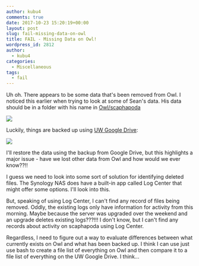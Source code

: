 ```yaml
---
author: kubu4
comments: true
date: 2017-10-23 15:20:19+00:00
layout: post
slug: fail-missing-data-on-owl
title: FAIL - Missing Data on Owl!
wordpress_id: 2812
author:
  - kubu4
categories:
  - Miscellaneous
tags:
  - fail
---
```


Uh oh. There appears to be some data that's been removed from Owl. I noticed this earlier when trying to look at some of Sean's data. His data should be in a folder with his name in [Owl/scaphapoda](https://owl.fish.washington.edu/scaphapoda/)

[![](https://owl.fish.washington.edu/Athaliana/20171023_scaphapoda_directory.png)](http://owl.fish.washington.edu/Athaliana/20171023_scaphapoda_directory.png)

Luckily, things are backed up using [UW Google Drive](httpss://drive.google.com/drive/folders/0BzKkDWZ6tIK4eXV4VFB3VHN2ZUk?usp=sharing):

[![](https://owl.fish.washington.edu/Athaliana/20171023_scaphapoda_directory_drive.png)](http://owl.fish.washington.edu/Athaliana/20171023_scaphapoda_directory_drive.png)

I'll restore the data using the backup from Google Drive, but this highlights a major issue - have we lost other data from Owl and how would we ever know??!!

I guess we need to look into some sort of solution for identifying deleted files. The Synology NAS does have a built-in app called Log Center that might offer some options. I'll look into this.

But, speaking of using Log Center, I can't find any record of files being removed. Oddly, the existing logs only have information for activity from this morning. Maybe because the server was upgraded over the weekend and an upgrade deletes existing logs???!!! I don't know, but I can't find any records about activity on scaphapoda using Log Center.

Regardless, I need to figure out a way to evaluate differences between what currently exists on Owl and what has been backed up. I think I can use just use bash to create a file list of everything on Owl and then compare it to a file list of everything on the UW Google Drive. I think...
